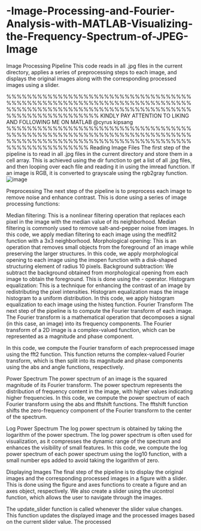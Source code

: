 # -Image-Processing-and-Fourier-Analysis-with-MATLAB-Visualizing-the-Frequency-Spectrum-of-JPEG-Image
Image Processing Pipeline This code reads in all .jpg files in the current directory, applies a series of preprocessing steps to each image, and displays the original images along with the corresponding processed images using a slider.


%%%%%%%%%%%%%%%%%%%%%%%%%%%%%%%%%%%%%%%%%%%%%%%%%%%%%%%%%%%%%%%%%%%%%%%%%%%%%%%%%%%%%%%%%%%%%%%%%%%%%%%%%%%%%%%%%%%%%%%%%%%%%%
KINDLY PAY ATTENTION TO LIKING AND FOLLOWING ME ON MATLAB @cyrus kipsang
%%%%%%%%%%%%%%%%%%%%%%%%%%%%%%%%%%%%%%%%%%%%%%%%%%%%%%%%%%%%%%%%%%%%%%%%%%%%%%%%%%%%%%%%%%%%%%%%%%%%%%%%%%%%%%%%%%%%%%%%%%%%
Reading Image Files
The first step of the pipeline is to read in all .jpg files in the current directory and store them in a cell array. This is achieved using the dir function to get a list of all .jpg files, and then looping over each file and reading it in using the imread function. If an image is RGB, it is converted to grayscale using the rgb2gray function.
![image](https://user-images.githubusercontent.com/87567301/231258857-3da7126c-4e9b-4b1f-b5ab-c8caf4843165.png)

Preprocessing
The next step of the pipeline is to preprocess each image to remove noise and enhance contrast. This is done using a series of image processing functions:

Median filtering: This is a nonlinear filtering operation that replaces each pixel in the image with the median value of its neighborhood. Median filtering is commonly used to remove salt-and-pepper noise from images. In this code, we apply median filtering to each image using the medfilt2 function with a 3x3 neighborhood.
Morphological opening: This is an operation that removes small objects from the foreground of an image while preserving the larger structures. In this code, we apply morphological opening to each image using the imopen function with a disk-shaped structuring element of radius 10 pixels.
Background subtraction: We subtract the background obtained from morphological opening from each image to obtain the foreground. This is done using the - operator.
Histogram equalization: This is a technique for enhancing the contrast of an image by redistributing the pixel intensities. Histogram equalization maps the image histogram to a uniform distribution. In this code, we apply histogram equalization to each image using the histeq function.
Fourier Transform
The next step of the pipeline is to compute the Fourier transform of each image. The Fourier transform is a mathematical operation that decomposes a signal (in this case, an image) into its frequency components. The Fourier transform of a 2D image is a complex-valued function, which can be represented as a magnitude and phase component.

In this code, we compute the Fourier transform of each preprocessed image using the fft2 function. This function returns the complex-valued Fourier transform, which is then split into its magnitude and phase components using the abs and angle functions, respectively.

Power Spectrum
The power spectrum of an image is the squared magnitude of its Fourier transform. The power spectrum represents the distribution of frequency content in the image, with higher values indicating higher frequencies. In this code, we compute the power spectrum of each Fourier transform using the abs and fftshift functions. The fftshift function shifts the zero-frequency component of the Fourier transform to the center of the spectrum.

Log Power Spectrum
The log power spectrum is obtained by taking the logarithm of the power spectrum. The log power spectrum is often used for visualization, as it compresses the dynamic range of the spectrum and enhances the visibility of small features. In this code, we compute the log power spectrum of each power spectrum using the log10 function, with a small number eps added to avoid taking the logarithm of zero.

Displaying Images
The final step of the pipeline is to display the original images and the corresponding processed images in a figure with a slider. This is done using the figure and axes functions to create a figure and an axes object, respectively. We also create a slider using the uicontrol function, which allows the user to navigate through the images.

The update_slider function is called whenever the slider value changes. This function updates the displayed image and the processed images based on the current slider value. The processed
